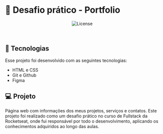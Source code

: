 <h1> 🚀 Desafio prático - Portfolio</h1>

<p align="center">
  <img alt="License" src="">
</p>

<br>

## 🚀 Tecnologias

Esse projeto foi desenvolvido com as seguintes tecnologias:

- HTML e CSS
- Git e Github
- Figma

## 💻 Projeto

Página web com informações dos meus projetos, serviços e contatos. 
Este projeto foi realizado como um desafio prático no curso de Fullstack da Rocketseat, onde fui responsável por todo o desenvolvimento, aplicando os conhecimentos adquiridos ao longo das aulas.
